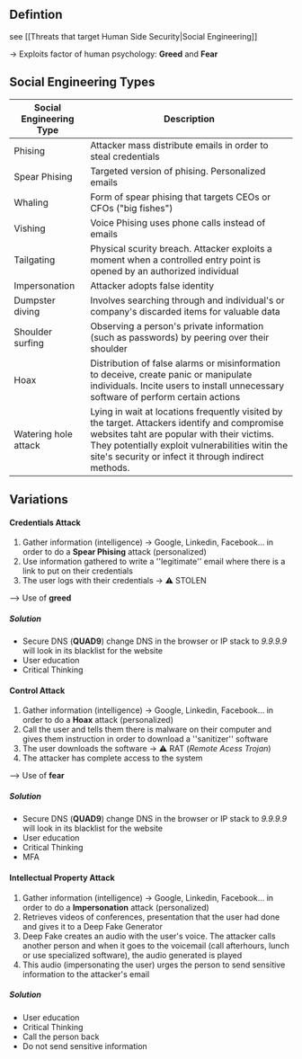 ## Defintion

see [[Threats that target Human Side Security|Social Engineering]]

-> Exploits factor of human psychology: **Greed** and **Fear**

## Social Engineering Types


| Social Engineering Type | Description                                                                                                                                                                                                                                            |
| ----------------------- | ------------------------------------------------------------------------------------------------------------------------------------------------------------------------------------------------------------------------------------------------------ |
| Phising                 | Attacker mass distribute emails in order to steal credentials                                                                                                                                                                                          |
| Spear Phising           | Targeted version of phising. Personalized emails                                                                                                                                                                                                       |
| Whaling                 | Form of spear phising that targets CEOs or CFOs ("big fishes")                                                                                                                                                                                         |
| Vishing                 | Voice Phising uses phone calls instead of emails                                                                                                                                                                                                       |
| Tailgating              | Physical scurity breach. Attacker exploits a moment when a controlled entry point is opened by an authorized individual                                                                                                                                |
| Impersonation           | Attacker adopts false identity                                                                                                                                                                                                                         |
| Dumpster diving         | Involves searching through and individual's or company's discarded items for valuable data                                                                                                                                                             |
| Shoulder surfing        | Observing a person's private information (such as passwords) by peering over their shoulder                                                                                                                                                            |
| Hoax                    | Distribution of false alarms or misinformation to deceive, create panic or manipulate individuals. Incite users to install unnecessary software of perform certain actions                                                                             |
| Watering hole attack    | Lying in wait at locations frequently visited by the target. Attackers identify and compromise websites taht are popular with their victims. They potentially exploit vulnerabilities witin the site's security or infect it through indirect methods. |

## Variations

#### Credentials Attack

1. Gather information (intelligence) -> Google, Linkedin, Facebook...
	in order to do a **Spear Phising** attack (personalized)
2. Use information gathered to write a ''legitimate'' email where there is a link to put on their credentials
3. The user logs with their credentials -> ⚠ STOLEN

--> Use of **greed**

##### Solution
- Secure DNS (**QUAD9**)
	change DNS in the browser or IP stack to *9.9.9.9*
	will look in its blacklist for the website
- User education
- Critical Thinking
#### Control Attack

1. Gather information (intelligence) -> Google, Linkedin, Facebook...
	in order to do a **Hoax** attack (personalized)
2. Call the user and tells them there is malware on their computer and gives them instruction in order to download a ''sanitizer'' software
3. The user downloads the software -> ⚠ RAT (*Remote Acess Trojan*)
4. The attacker has complete access to the system

 --> Use of **fear**
##### Solution
- Secure DNS (**QUAD9**)
	change DNS in the browser or IP stack to *9.9.9.9*
	will look in its blacklist for the website
- User education
- Critical Thinking
- MFA

#### Intellectual Property Attack

1. Gather information (intelligence) -> Google, Linkedin, Facebook...
	in order to do a **Impersonation** attack (personalized)
2. Retrieves videos of conferences, presentation that the user had done and  gives it to a Deep Fake Generator
3. Deep Fake creates an audio with the user's voice. The attacker calls another person and when it goes to the voicemail (call afterhours, lunch or use specialized software), the audio generated is played
4. This audio (impersonating the user) urges the person to send sensitive information to the attacker's email

##### Solution
- User education
- Critical Thinking
- Call the person back
- Do not send sensitive information

